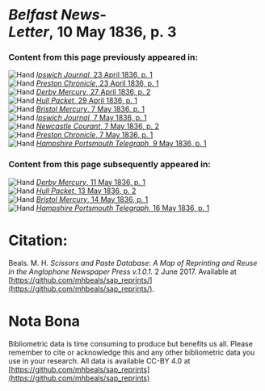 # *Belfast News-Letter*, 10 May 1836, p. 3  
  
### Content from this page previously appeared in:  
![Hand](http://scissorsandpaste.net/wp-content/uploads/2017/06/smallhandpointer.png) [*Ipswich Journal*, 23 April 1836, p. 1](https://mhbeals.github.io/sap_html/Ipswich-Journal/Ipswich-Journal-23-April-1836-p-1)  
![Hand](http://scissorsandpaste.net/wp-content/uploads/2017/06/smallhandpointer.png) [*Preston Chronicle*, 23 April 1836, p. 1](https://mhbeals.github.io/sap_html/Preston-Chronicle/Preston-Chronicle-23-April-1836-p-1)  
![Hand](http://scissorsandpaste.net/wp-content/uploads/2017/06/smallhandpointer.png) [*Derby Mercury*, 27 April 1836, p. 2](https://mhbeals.github.io/sap_html/Derby-Mercury/Derby-Mercury-27-April-1836-p-2)  
![Hand](http://scissorsandpaste.net/wp-content/uploads/2017/06/smallhandpointer.png) [*Hull Packet*, 29 April 1836, p. 1](https://mhbeals.github.io/sap_html/Hull-Packet/Hull-Packet-29-April-1836-p-1)  
![Hand](http://scissorsandpaste.net/wp-content/uploads/2017/06/smallhandpointer.png) [*Bristol Mercury*, 7 May 1836, p. 1](https://mhbeals.github.io/sap_html/Bristol-Mercury/Bristol-Mercury-7-May-1836-p-1)  
![Hand](http://scissorsandpaste.net/wp-content/uploads/2017/06/smallhandpointer.png) [*Ipswich Journal*, 7 May 1836, p. 1](https://mhbeals.github.io/sap_html/Ipswich-Journal/Ipswich-Journal-7-May-1836-p-1)  
![Hand](http://scissorsandpaste.net/wp-content/uploads/2017/06/smallhandpointer.png) [*Newcastle Courant*, 7 May 1836, p. 2](https://mhbeals.github.io/sap_html/Newcastle-Courant/Newcastle-Courant-7-May-1836-p-2)  
![Hand](http://scissorsandpaste.net/wp-content/uploads/2017/06/smallhandpointer.png) [*Preston Chronicle*, 7 May 1836, p. 1](https://mhbeals.github.io/sap_html/Preston-Chronicle/Preston-Chronicle-7-May-1836-p-1)  
![Hand](http://scissorsandpaste.net/wp-content/uploads/2017/06/smallhandpointer.png) [*Hampshire Portsmouth Telegraph*, 9 May 1836, p. 1](https://mhbeals.github.io/sap_html/Hampshire-Portsmouth-Telegraph/Hampshire-Portsmouth-Telegraph-9-May-1836-p-1)  
  
### Content from this page subsequently appeared in:  
![Hand](http://scissorsandpaste.net/wp-content/uploads/2017/06/smallhandpointer.png) [*Derby Mercury*, 11 May 1836, p. 1](https://mhbeals.github.io/sap_html/Derby-Mercury/Derby-Mercury-11-May-1836-p-1)  
![Hand](http://scissorsandpaste.net/wp-content/uploads/2017/06/smallhandpointer.png) [*Hull Packet*, 13 May 1836, p. 2](https://mhbeals.github.io/sap_html/Hull-Packet/Hull-Packet-13-May-1836-p-2)  
![Hand](http://scissorsandpaste.net/wp-content/uploads/2017/06/smallhandpointer.png) [*Bristol Mercury*, 14 May 1836, p. 1](https://mhbeals.github.io/sap_html/Bristol-Mercury/Bristol-Mercury-14-May-1836-p-1)  
![Hand](http://scissorsandpaste.net/wp-content/uploads/2017/06/smallhandpointer.png) [*Hampshire Portsmouth Telegraph*, 16 May 1836, p. 1](https://mhbeals.github.io/sap_html/Hampshire-Portsmouth-Telegraph/Hampshire-Portsmouth-Telegraph-16-May-1836-p-1)  


# Citation: 

Beals. M. H. *Scissors and Paste Database: A Map of Reprinting and Reuse in the Anglophone Newspaper Press v.1.0.1.* 2 June 2017. Available at [https://github.com/mhbeals/sap_reprints/](https://github.com/mhbeals/sap_reprints/). 

# Nota Bona

Bibliometric data is time consuming to produce but benefits us all. Please remember to cite or acknowledge this and any other bibliometric data you use in your research. All data is available CC-BY 4.0 at [https://github.com/mhbeals/sap_reprints](https://github.com/mhbeals/sap_reprints)
